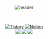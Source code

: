 <div align="center"> 

  ![header](https://capsule-render.vercel.app/api?type=cylinder&color=000000&height=150&section=header&text=YGY515%20&fontColor=ffffff&fontSize=70&animation=fadeIn&fontAlignY=55&desc=%20&descAlignY=62&descAlign=62)

<br/>
<br/>
  <div>
      <a href = "https://sicarope-dev.tistory.com/"> <img alt="Tistory" src ="https://img.shields.io/badge/Tistory-E34F26.svg?&style=flat-square&logo=Tistoty&logo=Tistory=white"/></a>
      <a href = "https://www.notion.so/Notion-d1df5a3c904344eb9cf0adc244d56bce?pvs=4"> <img alt="Notion" src ="https://img.shields.io/badge/Notion-000000.svg?&style=for-the-badge&logo=Notion&logoColor=white"/></a> 
  </div> 

<img src="https://img.shields.io/badge/unity-000000?style=for-the-badge&logo=unity&logoColor=white">
<img src="https://img.shields.io/badge/c%23-512BD4.svg?style=for-the-badge&logo=c-sharp&logoColor=white"/>
<img src="https://img.shields.io/badge/c++-%2300599C.svg?style=for-the-badge&logo=c%2B%2B&logoColor=white"/>

</div>
